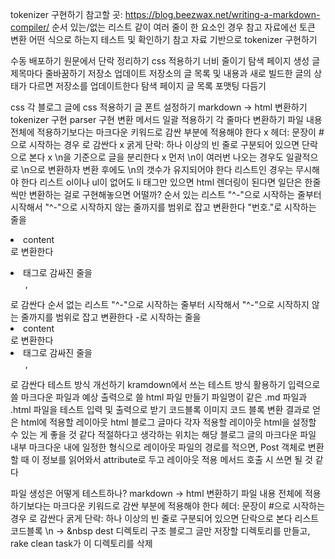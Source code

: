 tokenizer 구현하기
 참고할 곳: https://blog.beezwax.net/writing-a-markdown-compiler/
 순서 있는/없는 리스트 같이 여러 줄이 한 요소인 경우 참고 자료에선 토큰 변환 어떤 식으로 하는지 테스트 및 확인하기
 참고 자료 기반으로 tokenizer 구현하기

수동 배포하기
 원문에서 단락 정리하기
 css 적용하기
  너비 줄이기
 탐색 페이지 생성
  글 제목마다 줄바꿈하기
저장소 업데이트
 저장소의 글 목록 및 내용과 새로 빌드한 글의 상태가 다르면 저장소를 업데이트한다
탐색 페이지 글 목록 포맷팅 다듬기

css
 각 블로그 글에 css 적용하기
 글 폰트 설정하기
markdown -> html 변환하기
 tokenizer 구현
 parser 구현
 변환 메서드 일괄 적용하기
 각 줄마다 변환하기
  파일 내용 전체에 적용하기보다는 마크다운 키워드로 감싼 부분에 적용해야 한다
 x 헤더: 문장이 #으로 시작하는 경우 <hx></hx>로 감싼다
 x 굵게
 단락: 하나 이상의 빈 줄로 구분되어 있으면 단락으로 본다
  x \n을 기준으로 글을 분리한다
  x 먼저 \n이 여러번 나오는 경우도 일괄적으로 \n으로 변환하자
  변환 후에도 \n의 갯수가 유지되어야 한다
  리스트인 경우는 무시해야 한다
 리스트
  ol이나 ul이 없어도 li 태그만 있으면 html 렌더링이 된다면 일단은 한줄씩만 변환하는 걸로 구현해놓으면 어떨까?
  순서 있는 리스트
   "^-"으로 시작하는 줄부터 시작해서 "^-"으로 시작하지 않는 줄까지를 범위로 잡고 변환한다
   "번호."로 시작하는 줄을 <li>content</li>로 변환한다
   <li> 태그로 감싸진 줄을 <ol>, </ol>로 감싼다
  순서 없는 리스트
   "^-"으로 시작하는 줄부터 시작해서 "^-"으로 시작하지 않는 줄까지를 범위로 잡고 변환한다
   -로 시작하는 줄을 <li>content</li>로 변환한다
   <li> 태그로 감싸진 줄을 <ul>, </ul>로 감싼다
 테스트 방식 개선하기
  kramdown에서 쓰는 테스트 방식 활용하기
  입력으로 쓸 마크다운 파일과 예상 출력으로 쓸 html 파일 만들기
  파일명이 같은 .md 파일과 .html 파일을 테스트 입력 및 출력으로 받기
 코드블록
 이미지
 코드 블록
변환 결과로 얻은 html에 적용할 레이아웃 html
 블로그 글마다 각자 적용할 레이아웃 html을 설정할 수 있는 게 좋을 것 같다
 적절하다고 생각하는 위치는 해당 블로그 글의 마크다운 파일 내부
 마크다운 내에 일정한 형식으로 레이아웃 파일의 경로를 적으면, Post 객체로 변환할 때 이 정보를 읽어와서 attribute로 두고
 레이아웃 적용 메서드 호출 시 쓰면 될 것 같다


파일 생성은 어떻게 테스트하나?
markdown -> html 변환하기
 파일 내용 전체에 적용하기보다는 마크다운 키워드로 감싼 부분에 적용해야 한다
 헤더: 문장이 #으로 시작하는 경우 <hx></hx>로 감싼다
 굵게
 단락: 하나 이상의 빈 줄로 구분되어 있으면 단락으로 본다
 리스트
 코드블록
 \n -> &nbsp
dest 디렉토리 구조
 블로그 글만 저장할 디렉토리를 만들고, rake clean task가 이 디렉토리를 삭제
